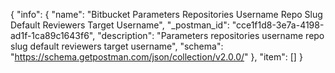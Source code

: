 {
  "info": {
    "name": "Bitbucket Parameters Repositories Username Repo Slug Default Reviewers Target Username",
    "_postman_id": "cce1f1d8-3e7a-4198-ad1f-1ca89c1643f6",
    "description": "Parameters repositories username repo slug default reviewers target username",
    "schema": "https://schema.getpostman.com/json/collection/v2.0.0/"
  },
  "item": []
}